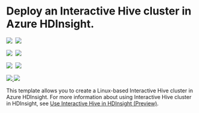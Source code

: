 # Deploy an Interactive Hive cluster in Azure HDInsight.

<IMG SRC="https://azbotstorage.blob.core.windows.net/badges/101-hdinsight-interactive-hive/PublicLastTestDate.svg" />&nbsp;
<IMG SRC="https://azbotstorage.blob.core.windows.net/badges/101-hdinsight-interactive-hive/PublicDeployment.svg" />&nbsp;

<IMG SRC="https://azbotstorage.blob.core.windows.net/badges/101-hdinsight-interactive-hive/FairfaxLastTestDate.svg" />&nbsp;
<IMG SRC="https://azbotstorage.blob.core.windows.net/badges/101-hdinsight-interactive-hive/FairfaxDeployment.svg" />&nbsp;

<IMG SRC="https://azbotstorage.blob.core.windows.net/badges/101-hdinsight-interactive-hive/BestPracticeResult.svg" />&nbsp;
<IMG SRC="https://azbotstorage.blob.core.windows.net/badges/101-hdinsight-interactive-hive/CredScanResult.svg" />&nbsp;

<a href="https://portal.azure.com/#create/Microsoft.Template/uri/https%3A%2F%2Fraw.githubusercontent.com%2FAzure%2Fazure-quickstart-templates%2Fmaster%2F101-hdinsight-interactive-hive%2Fazuredeploy.json" target="_blank">
    <img src="http://azuredeploy.net/deploybutton.png"/>
</a>
<a href="http://armviz.io/#/?load=https%3A%2F%2Fraw.githubusercontent.com%2FAzure%2Fazure-quickstart-templates%2Fmaster%2F101-hdinsight-interactive-hive%2Fazuredeploy.json" target="_blank">
    <img src="http://armviz.io/visualizebutton.png"/>
</a>

This template allows you to create a Linux-based Interactive Hive cluster in Azure HDInsight. For more information about using Interactive Hive cluster in HDInsight, see <a href="https://docs.microsoft.com/azure/hdinsight/hdinsight-hadoop-use-interactive-hive">Use Interactive Hive in HDInsight (Preview)</a>.
